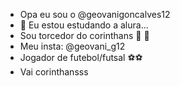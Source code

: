 - Opa eu sou o @geovanigoncalves12
- 🥇 Eu estou estudando a alura...
- Sou torcedor do corinthans 🖤 🖤
- Meu insta: @geovani_g12
- Jogador de futebol/futsal ⚽⚽
- Vai corinthansss

